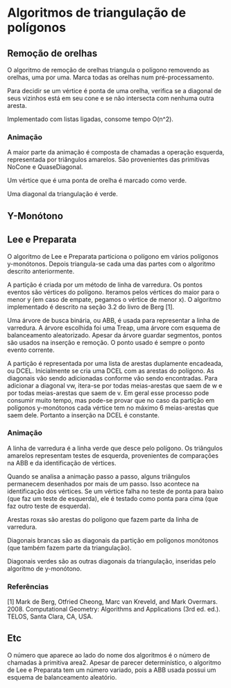 # Algoritmos de triangulação de polígonos

## Remoção de orelhas

O algoritmo de remoção de orelhas triangula o polígono removendo as orelhas, uma por uma.
Marca todas as orelhas num pré-processamento.

Para decidir se um vértice é ponta de uma orelha, verifica se a diagonal de seus vizinhos
está em seu cone e se não intersecta com nenhuma outra aresta.

Implementado com listas ligadas, consome tempo O(n^2).

### Animação

A maior parte da animação é composta de chamadas a operação esquerda, representada por
triângulos amarelos. São provenientes das primitivas NoCone e QuaseDiagonal.

Um vértice que é uma ponta de orelha é marcado como verde.

Uma diagonal da triangulação é verde.

## Y-Monótono

## Lee e Preparata

O algoritmo de Lee e Preparata particiona o polígono em vários polígonos y-monótonos. Depois triangula-se
cada uma das partes com o algoritmo descrito anteriormente.

A partição é criada por um método de linha de varredura. Os pontos eventos são vértices do polígono. Iteramos pelos vértices do maior para o menor y
(em caso de empate, pegamos o vértice de menor x). O algoritmo implementado é descrito na seção 3.2 do livro de Berg [1].

Uma árvore de busca binária, ou ABB, é usada para representar a linha de varredura. A árvore escolhida foi uma Treap, uma árvore com esquema
de balanceamento aleatorizado. Apesar da árvore guardar segmentos, pontos são usados na inserção e remoção. O ponto usado é sempre o ponto
evento corrente.

A partição é representada por uma lista de arestas duplamente encadeada, ou DCEL. Inicialmente se cria uma DCEL com as arestas do polígono. As diagonais vão sendo
adicionadas conforme vão sendo encontradas. Para adicionar a diagonal vw, itera-se por todas meias-arestas que saem de w e por todas meias-arestas que saem de v. Em geral esse processo pode consumir muito tempo, mas pode-se provar que no caso da partição em polígonos y-monótonos cada vértice tem no máximo 6 meias-arestas que saem dele. Portanto a inserção na DCEL é constante.

### Animação

A linha de varredura é a linha verde que desce pelo polígono. Os triângulos amarelos representam testes de esquerda, provenientes de comparações na ABB e da identificação
de vértices.

Quando se analisa a animação passo a passo, alguns triângulos permanecem desenhados por mais de um passo. Isso acontece na identificação dos vértices. Se um vértice falha no teste de ponta para baixo (que faz um teste de esquerda), ele é testado como ponta para cima (que faz outro teste de esquerda).

Arestas roxas são arestas do polígono que fazem parte da linha de varredura.

Diagonais brancas são as diagonais da partição em polígonos monótonos (que também fazem parte da triangulação).

Diagonais verdes são as outras diagonais da triangulação, inseridas pelo algoritmo de y-monótono.

### Referências

[1] Mark de Berg, Otfried Cheong, Marc van Kreveld, and Mark Overmars. 2008. Computational Geometry: Algorithms and Applications (3rd ed. ed.). TELOS, Santa Clara, CA, USA.

## Etc

O número que aparece ao lado do nome dos algoritmos é o número de chamadas à primitiva area2. Apesar de parecer determinístico, o algoritmo de Lee e Preparata tem um número variado, pois a ABB usada possui um esquema de balanceamento aleatório.
